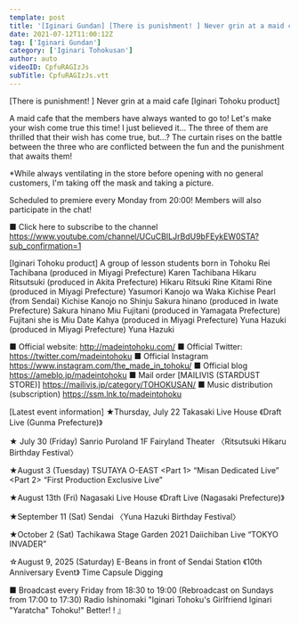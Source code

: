 ```yaml
---
template: post
title: '[Iginari Gundan] [There is punishment! ] Never grin at a maid cafe [Iginari Tohoku product]'
date: 2021-07-12T11:00:12Z
tag: ['Iginari Gundan']
category: ['Iginari Tohokusan']
author: auto 
videoID: CpfuRAGIzJs
subTitle: CpfuRAGIzJs.vtt
---
```

[There is punishment! ] Never grin at a maid cafe [Iginari Tohoku product]

A maid cafe that the members have always wanted to go to!
Let's make your wish come true this time! I just believed it...
The three of them are thrilled that their wish has come true, but...?
The curtain rises on the battle between the three who are conflicted between the fun and the punishment that awaits them!

*While always ventilating in the store before opening with no general customers,
I'm taking off the mask and taking a picture.

Scheduled to premiere every Monday from 20:00! Members will also participate in the chat!

■ Click here to subscribe to the channel
https://www.youtube.com/channel/UCuCBILJrBdU9bFEykEW0STA?sub_confirmation=1


[Iginari Tohoku product]
A group of lesson students born in Tohoku
Rei Tachibana (produced in Miyagi Prefecture) Karen Tachibana
Hikaru Ritsutsuki (produced in Akita Prefecture) Hikaru Ritsuki
Rine Kitami Rine (produced in Miyagi Prefecture)
Yasumori Kanojo wa Waka
Kichise Pearl (from Sendai) Kichise Kanojo no Shinju
Sakura hinano (produced in Iwate Prefecture) Sakura hinano
Miu Fujitani (produced in Yamagata Prefecture) Fujitani she is Miu
Date Kahya (produced in Miyagi Prefecture)
Yuna Hazuki (produced in Miyagi Prefecture) Yuna Hazuki

■ Official website: http://madeintohoku.com/
■ Official Twitter: https://twitter.com/madeintohoku
■ Official Instagram https://www.instagram.com/the_made_in_tohoku/
■ Official blog https://ameblo.jp/madeintohoku
■ Mail order [MAILIVIS (STARDUST STORE)] https://mailivis.jp/category/TOHOKUSAN/
■ Music distribution (subscription) https://ssm.lnk.to/madeintohoku


[Latest event information]
★Thursday, July 22 Takasaki Live House
《Draft Live (Gunma Prefecture)》

★ July 30 (Friday) Sanrio Puroland 1F Fairyland Theater
〈Ritsutsuki Hikaru Birthday Festival〉

★August 3 (Tuesday) TSUTAYA O-EAST
<Part 1> “Misan Dedicated Live”
<Part 2> “First Production Exclusive Live”

★August 13th (Fri) Nagasaki Live House
《Draft Live (Nagasaki Prefecture)》

★September 11 (Sat) Sendai
〈Yuna Hazuki Birthday Festival〉

★October 2 (Sat) Tachikawa Stage Garden
2021 Daiichiban Live “TOKYO INVADER”


☆August 9, 2025 (Saturday) E-Beans in front of Sendai Station
《10th Anniversary Event》 Time Capsule Digging

 
■ Broadcast every Friday from 18:30 to 19:00 (Rebroadcast on Sundays from 17:00 to 17:30)
Radio Ishinomaki "Iginari Tohoku's Girlfriend Iginari "Yaratcha" Tohoku!" Better! ! 』